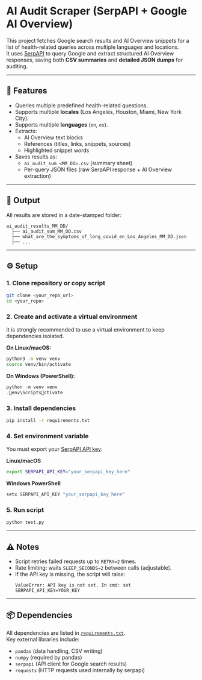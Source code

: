 # AI Audit Scraper (SerpAPI + Google AI Overview)

This project fetches Google search results and AI Overview snippets for a list of health-related queries across multiple languages and locations.  
It uses [SerpAPI](https://serpapi.com/) to query Google and extract structured AI Overview responses, saving both **CSV summaries** and **detailed JSON dumps** for auditing.

---

## 🚀 Features
- Queries multiple predefined health-related questions.
- Supports multiple **locales** (Los Angeles, Houston, Miami, New York City).
- Supports multiple **languages** (`en`, `es`).
- Extracts:
  - AI Overview text blocks
  - References (titles, links, snippets, sources)
  - Highlighted snippet words
- Saves results as:
  - `ai_audit_sum_<MM_DD>.csv` (summary sheet)
  - Per-query JSON files (raw SerpAPI response + AI Overview extraction)

---

## 📂 Output
All results are stored in a date-stamped folder:
```
ai_audit_results_MM_DD/
  ├── ai_audit_sum_MM_DD.csv
  ├── what_are_the_symptoms_of_long_covid_en_Los_Angeles_MM_DD.json
  ├── ...
```

---

## ⚙️ Setup

### 1. Clone repository or copy script
```bash
git clone <your_repo_url>
cd <your_repo>
```

### 2. Create and activate a virtual environment
It is strongly recommended to use a virtual environment to keep dependencies isolated.

**On Linux/macOS:**
```bash
python3 -m venv venv
source venv/bin/activate
```

**On Windows (PowerShell):**
```powershell
python -m venv venv
.env\Scriptsctivate
```

### 3. Install dependencies
```bash
pip install -r requirements.txt
```

### 4. Set environment variable
You must export your [SerpAPI API key](https://serpapi.com/manage-api-key):

**Linux/macOS**
```bash
export SERPAPI_API_KEY="your_serpapi_key_here"
```

**Windows PowerShell**
```powershell
setx SERPAPI_API_KEY "your_serpapi_key_here"
```

### 5. Run script
```bash
python test.py
```

---

## ⚠️ Notes
- Script retries failed requests up to `RETRY=2` times.
- Rate limiting: waits `SLEEP_SECONDS=2` between calls (adjustable).
- If the API key is missing, the script will raise:
  ```
  ValueError: API key is not set. In cmd: set SERPAPI_API_KEY=YOUR_KEY
  ```

---

## 📦 Dependencies
All dependencies are listed in [`requirements.txt`](./requirements.txt).  
Key external libraries include:
- `pandas` (data handling, CSV writing)
- `numpy` (required by pandas)
- `serpapi` (API client for Google search results)
- `requests` (HTTP requests used internally by serpapi)


